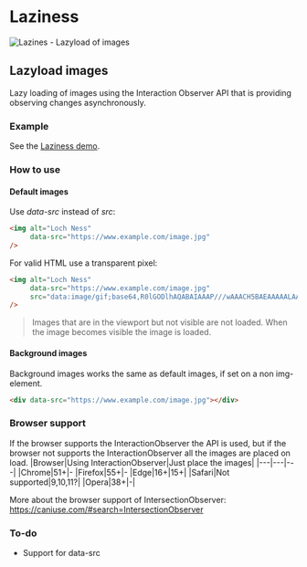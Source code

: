 # Laziness
![Lazines - Lazyload of images](https://www.edwinbos.nl/laziness/assets/img/laziness.png)

## Lazyload images
Lazy loading of images using the Interaction Observer API that is providing observing changes asynchronously.

### Example
See the [Laziness demo](https://www.edwinbos.nl/laziness/).

### How to use
#### Default images
Use *data-src* instead of *src*:
```html
<img alt="Loch Ness" 
     data-src="https://www.example.com/image.jpg"
/>
```

For valid HTML use a transparent pixel:
```html
<img alt="Loch Ness" 
     data-src="https://www.example.com/image.jpg"
     src="data:image/gif;base64,R0lGODlhAQABAIAAAP///wAAACH5BAEAAAAALAAAAAABAAEAAAICRAEAOw=="
/>
```

> Images that are in the viewport but not visible are not loaded. When the image becomes visible the image is loaded.

#### Background images
Background images works the same as default images, if set on a non img-element.
```html
<div data-src="https://www.example.com/image.jpg"></div>
```

### Browser support
If the browser supports the InteractionObserver the API is used, but if the browser not supports the InteractionObserver all the images are placed on load.
|Browser|Using InteractionObserver|Just place the images|
|---|---|---|
|Chrome|51+|-
|Firefox|55+|-
|Edge|16+|15+|
|Safari|Not supported|9,10,11?|
|Opera|38+|-|

More about the browser support of IntersectionObserver: https://caniuse.com/#search=IntersectionObserver

### To-do
* Support for data-src